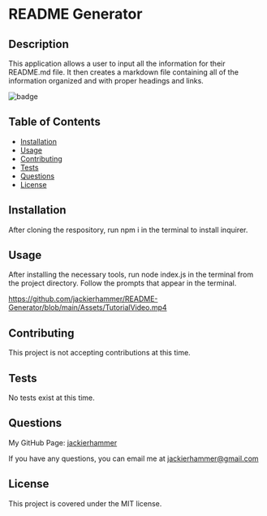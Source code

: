 
# README Generator

## Description
    
This application allows a user to input all the information for their README.md file. It then creates a markdown file containing all of the information organized and with proper headings and links. 

![badge](https://img.shields.io/badge/license-MIT-green)

## Table of Contents
    
- [Installation](#installation)
- [Usage](#usage)
- [Contributing](#contributing)
- [Tests](#tests)
- [Questions](#questions)
- [License](#license)
    
## Installation
    
After cloning the respository, run npm i in the terminal to install inquirer. 
    
## Usage
    
After installing the necessary tools, run node index.js in the terminal from the project directory. Follow the prompts that appear in the terminal.

https://github.com/jackierhammer/README-Generator/blob/main/Assets/TutorialVideo.mp4

## Contributing

This project is not accepting contributions at this time.

## Tests 

No tests exist at this time.

## Questions

My GitHub Page: [jackierhammer](https://github.com/jackierhammer)

If you have any questions, you can email me at jackierhammer@gmail.com

## License
    
This project is covered under the MIT license. 

    
